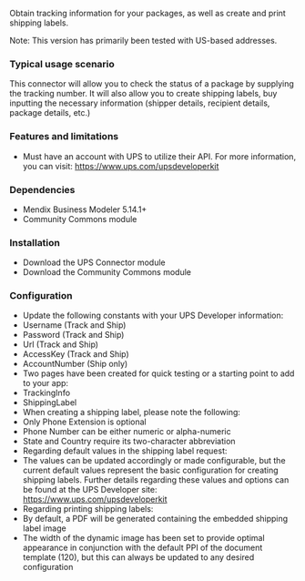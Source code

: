 Obtain tracking information for your packages, as well as create and print shipping labels.

Note: This version has primarily been tested with US-based addresses.

### Typical usage scenario

This connector will allow you to check the status of a package by supplying the tracking number. It will also allow you to create shipping labels, buy inputting the necessary information (shipper details, recipient details, package details, etc.)

### Features and limitations

* Must have an account with UPS to utilize their API. For more information, you can visit: https://www.ups.com/upsdeveloperkit

### Dependencies

* Mendix Business Modeler 5.14.1+
* Community Commons module

### Installation

* Download the UPS Connector module
* Download the Community Commons module

### Configuration

* Update the following constants with your UPS Developer information:
 * Username (Track and Ship)
 * Password (Track and Ship)
 * Url (Track and Ship)
 * AccessKey (Track and Ship)
 * AccountNumber (Ship only)
* Two pages have been created for quick testing or a starting point to add to your app:
 * TrackingInfo
 * ShippingLabel
* When creating a shipping label, please note the following:
 * Only Phone Extension is optional
 * Phone Number can be either numeric or alpha-numeric
 * State and Country require its two-character abbreviation
* Regarding default values in the shipping label request:
 * The values can be updated accordingly or made configurable, but the current default values represent the basic configuration for creating shipping labels. Further details regarding these values and options can be found at the UPS Developer site: https://www.ups.com/upsdeveloperkit
* Regarding printing shipping labels:
 * By default, a PDF will be generated containing the embedded shipping label image
 * The width of the dynamic image has been set to provide optimal appearance in conjunction with the default PPI of the document template (120), but this can always be updated to any desired configuration


